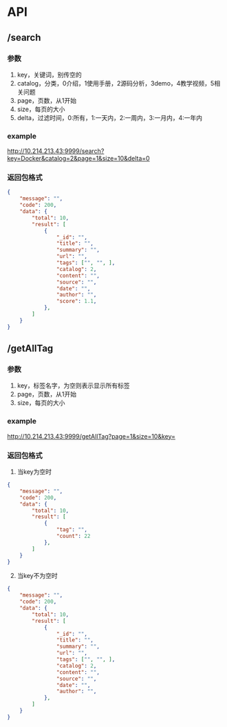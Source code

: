# API
## /search
### 参数
1. key，关键词，别传空的
2. catalog，分类，0介绍，1使用手册，2源码分析，3demo，4教学视频，5相关问题
3. page，页数，从1开始
4. size，每页的大小
5. delta，过滤时间，0:所有，1:一天内，2:一周内，3:一月内，4:一年内
### example
http://10.214.213.43:9999/search?key=Docker&catalog=2&page=1&size=10&delta=0
### 返回包格式
```json
{
	"message": "",
	"code": 200,
	"data": {
		"total": 10,
		"result": [
			{
				"_id": "",
				"title": "",
				"summary": "",
				"url": "",
				"tags": ["", "", ],
				"catalog": 2,
				"content": "",
				"source": "",
				"date": "",
				"author": "",
				"score": 1.1,
			},
		]
	}
}
```
## /getAllTag
### 参数
1. key，标签名字，为空则表示显示所有标签
2. page，页数，从1开始
3. size，每页的大小
### example
http://10.214.213.43:9999/getAllTag?page=1&size=10&key=
### 返回包格式
1. 当key为空时
```json
{
	"message": "",
	"code": 200,
	"data": {
		"total": 10,
		"result": [
			{
				"tag": "",
				"count": 22
			},
		]
	}
}
```
2. 当key不为空时
```json
{
	"message": "",
	"code": 200,
	"data": {
		"total": 10,
		"result": [
			{
				"_id": "",
				"title": "",
				"summary": "",
				"url": "",
				"tags": ["", "", ],
				"catalog": 2,
				"content": "",
				"source": "",
				"date": "",
				"author": "",
			},
		]
	}
}
```

